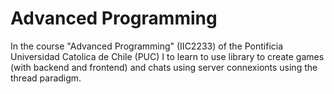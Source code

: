 # Advanced Programming
In the course "Advanced Programming" (IIC2233) of the Pontificia Universidad Catolica de Chile (PUC) I to learn to use library to create games (with backend and frontend) and chats using server connexionts using the thread paradigm.
